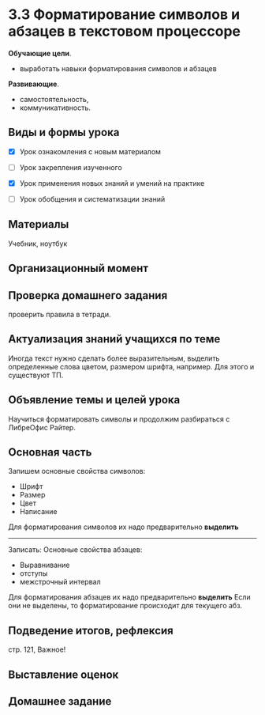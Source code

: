 # 3.3 Форматирование символов и абзацев в текстовом процессоре

**Обучающие цели**.

- выработать навыки форматирования символов и абзацев

**Развивающие**.

- самостоятельность,
- коммуникативность.

## Виды и формы урока

- [x] Урок ознакомления с новым материалом

- [ ] Урок закрепления изученного

- [x] Урок применения новых знаний и умений на практике

- [ ] Урок обобщения и систематизации знаний

## Материалы

Учебник, ноутбук

## Организационный момент



## Проверка домашнего задания

проверить правила в тетради.

## Актуализация знаний учащихся по теме

Иногда текст нужно сделать более выразительным, выделить определенные слова цветом, размером шрифта, например.
Для этого и существуют ТП.

## Объявление темы и целей урока

Научиться форматировать символы и продолжим разбираться с ЛибреОфис Райтер.

## Основная часть

Запишем основные свойства символов: 

- Шрифт
- Размер
- Цвет
- Написание

Для форматирования символов их надо предварительно **выделить**

-----------------------------------------------------------------------

Записать: Основные свойства абзацев:

- Выравнивание
- отступы
- межстрочный интервал

Для форматирования абзацев их надо предварительно **выделить**
Если они не выделены, то форматирование происходит для текущего абз.

## Подведение итогов, рефлексия

стр. 121, Важное!

## Выставление оценок

## Домашнее задание

